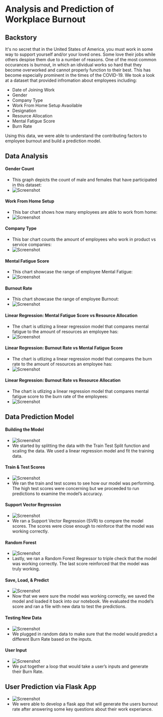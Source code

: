 # Analysis and Prediction of Workplace Burnout

## Backstory
It's no secret that in the United States of America, you must work in some way to support yourself and/or your loved ones. Some love their jobs while others despise them due to a number of reasons. One of the most common occurances is burnout, in which an idividual works so hard that they become overworked and cannot properly function to their best. This has become especially prominent in the times of the COVID-19. We took a look at a dataset that provided infromation about employees including:
- Date of Joining Work
- Gender
- Company Type
- Work From Home Setup Avaoilable
- Designation
- Resource Allocation
- Mental Fatigue Score
- Burn Rate

Using this data, we were able to understand the contributing factors to employee burnout and build a prediction model.

## Data Analysis
#### Gender Count 
- This graph depicts the count of male and females that have participated in this dataset:
- ![Screenshot](sharice/GenCoun.png)

#### Work From Home Setup
- This bar chart shows how many employees are able to work from home:
- ![Screenshot](sharice/WFH.png)

#### Company Type
- This bar chart counts the amount of employees who work in product vs service companies:
- ![Screenshot](sharice/comp.png)

#### Mental Fatigue Score
- This chart showcase the range of employee Mental Fatigue:
- ![Screenshot](sharice/Mental.png)

#### Burnout Rate
- This chart showcase the range of employee Burnout:
- ![Screenshot](sharice/Burn.png)

#### Linear Regression: Mental Fatigue Score vs Resource Allocation
- The chart is utlizing a linear regression model that compares mental fatigue to the amount of resources an employee has:
- ![Screenshot](images/Linear_ResvsMent1.png)

#### Linear Regression: Burnout Rate vs Mental Fatigue Score
- The chart is utlizing a linear regression model that compares the burn rate to the amount of resources an employee has:
- ![Screenshot](samori/Lin_Reg_Burn_v_Fatigue.png)

#### Linear Regression: Burnout Rate vs Resource Allocation
- The chart is utlizing a linear regression model that compares mental fatigue score to the burn rate of the employees:
- ![Screenshot](samori/Lin_Reg_Burn_v_Resource.png)

## Data Prediction Model

#### Building the Model
- ![Screenshot](images/01_building_model_ky.png)
- We started by splitting the data with the Train Test Split function and scaling the data. We used a linear regression model and fit the training data.

#### Train & Test Scores
- ![Screenshot](images/02_train_test_scores_ky.png)
- We ran the train and test scores to see how our model was performing. The high test scores were concerning but we proceeded to run predictions to examine the model’s accuracy.

#### Support Vector Regression
- ![Screenshot](images/03_svr_ky.png)
- We ran a Support Vector Regression (SVR) to compare the model scores. The scores were close enough to reinforce that the model was working correctly.

#### Random Forest
- ![Screenshot](images/04_random_forest_ky.png)
- Lastly, we ran a Random Forest Regressor to triple check that the model was working correctly. The last score reinforced that the model was truly working.

#### Save, Load, & Predict
- ![Screenshot](images/05_save_load_predict_ky.png)
- Now that we were sure the model was working correctly, we saved the model and loaded it back into our notebook. We evaluated the model’s score and ran a file with new data to test the predictions.

#### Testing New Data
- ![Screenshot](images/06_testing_new_data_ky.png)
- We plugged in random data to make sure that the model would predict a different Burn Rate based on the inputs.

#### User Input
- ![Screenshot](images/07_user_input_ky.png)
- We put together a loop that would take a user’s inputs and generate their Burn Rate.

## User Prediction via Flask App
- ![Screenshot](images/flask_app.PNG)
- We were able to develop a flask app that will generate the users burnout rate after answering some key questions about their work experiance.